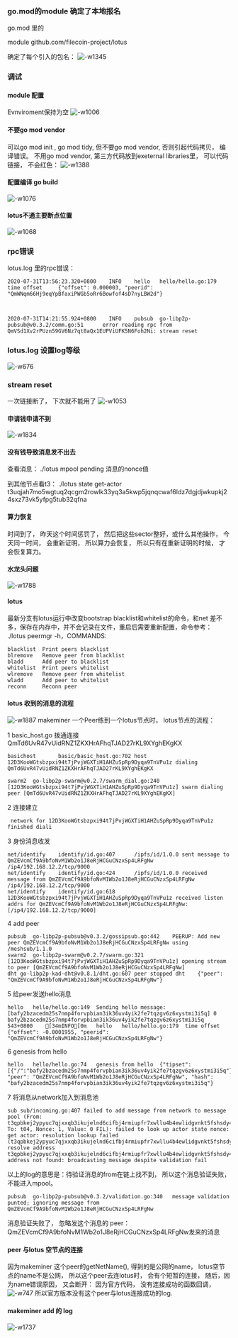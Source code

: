 ###  go.mod的module 确定了本地报名
go.mod 里的

module github.com/filecoin-project/lotus

确定了每个引入的包名：
![-w1345](media/15961635283518.jpg)

### 调试

#### module 配置
Evnviroment保持为空
![-w1006](media/15961763105125.jpg)


#### 不要go mod vendor
可以go mod init , go mod tidy, 但不要go mod vendor, 否则引起代码拷贝， 编译错误。 
不用go mod vendor, 第三方代码放到exeternal libraries里， 可以代码链接， 不会红色：
![-w1388](media/15961761909899.jpg)


#### 配置编译 go build 
![-w1076](media/15961760538333.jpg)

#### lotus不通主要断点位置
![-w1068](media/15961765964854.jpg)


### rpc错误

lotus.log 里的rpc错误：

```
2020-07-31T13:56:23.320+0800    INFO    hello   hello/hello.go:179      time offset     {"offset": 0.000003, "peerid": "QmWNqm66Hj9eqYpBfaxiPWGb5oRr6Bowfof4sD7nyLBW2d"}



2020-07-31T14:21:55.924+0800    INFO    pubsub  go-libp2p-pubsub@v0.3.2/comm.go:51      error reading rpc from QmVSd1Xv2rPUzn59GV6Nz7qt8aQx1EUPViUFK5N6Foh2Ni: stream reset

```

### lotus.log 设置log等级

![-w676](media/15961798436302.jpg)


### stream reset
一次链接断了， 下次就不能用了
![-w1053](media/15961799439610.jpg)


#### 申请钱申请不到
![-w1834](media/15961801247850.jpg)


#### 没有钱导致消息发不出去
查看消息：
./lotus mpool pending
消息的nonce值

到其他节点看t3：
./lotus state get-actor t3uqjah7mo5wgtuq2qcgm2rowlk33yq3a5kwp5jqnqcwaf6ldz7dgjdjwkupkj24sxz73vk5yfpg5tub32qfna

#### 算力恢复
时间到了， 
昨天这个时间惩罚了， 然后把这些sector整好，或什么其他操作， 今天同一时间， 会重新证明， 所以算力会恢复， 所以只有在重新证明的时候， 才会恢复算力。 


#### 水龙头问题
![-w1788](media/15961813939103.jpg)


#### lotus

最新分支有lotus运行中改变bootstrap blacklist和whitelist的命令，和net 差不多，保存在内存中，并不会记录在文件，重启后需要重新配置，命令参考： ./lotus peermgr -h，COMMANDS:
```
blacklist  Print peers blacklist
blremove   Remove peer from blacklist
bladd      Add peer to blacklist
whitelist  Print peers whitelist
wlremove   Remove peer from whitelist
wladd      Add peer to whitelist
reconn     Reconn peer
```
   
#### lotus 收到的消息的流程
![-w1887](media/15961850297994.jpg)
makeminer 
一个Peer练到一个lotus节点时， lotus节点的流程：

1 basic_host.go 拨通连接QmTd6UvR47vUidRNZ1ZKXHrAFhqTJAD27rKL9XYghEKgKX
```
basichost       basic/basic_host.go:702 host 12D3KooWGtsbzpxi94t7jPvjWGXTiH1AHZuSpRp9Dyqa9TnVPu1z dialing QmTd6UvR47vUidRNZ1ZKXHrAFhqTJAD27rKL9XYghEKgKX

swarm2  go-libp2p-swarm@v0.2.7/swarm_dial.go:240        [12D3KooWGtsbzpxi94t7jPvjWGXTiH1AHZuSpRp9Dyqa9TnVPu1z] swarm dialing peer [QmTd6UvR47vUidRNZ1ZKXHrAFhqTJAD27rKL9XYghEKgKX]
```

2  连接建立
```
 network for 12D3KooWGtsbzpxi94t7jPvjWGXTiH1AHZuSpRp9Dyqa9TnVPu1z finished diali
```

3  身份消息收发
```
net/identify    identify/id.go:407      /ipfs/id/1.0.0 sent message to QmZEVcmCf9A9bfoNvM1Wb2o1J8eRjHCGuCNzxSp4LRFgNw /ip4/192.168.12.2/tcp/9000
net/identify    identify/id.go:424      /ipfs/id/1.0.0 received message from QmZEVcmCf9A9bfoNvM1Wb2o1J8eRjHCGuCNzxSp4LRFgNw /ip4/192.168.12.2/tcp/9000
net/identify    identify/id.go:618      12D3KooWGtsbzpxi94t7jPvjWGXTiH1AHZuSpRp9Dyqa9TnVPu1z received listen addrs for QmZEVcmCf9A9bfoNvM1Wb2o1J8eRjHCGuCNzxSp4LRFgNw: [/ip4/192.168.12.2/tcp/9000]
```

4 add peer
```
pubsub	go-libp2p-pubsub@v0.3.2/gossipsub.go:442	PEERUP: Add new peer QmZEVcmCf9A9bfoNvM1Wb2o1J8eRjHCGuCNzxSp4LRFgNw using /meshsub/1.1.0
swarm2	go-libp2p-swarm@v0.2.7/swarm.go:321	[12D3KooWGtsbzpxi94t7jPvjWGXTiH1AHZuSpRp9Dyqa9TnVPu1z] opening stream to peer [QmZEVcmCf9A9bfoNvM1Wb2o1J8eRjHCGuCNzxSp4LRFgNw]
dht	go-libp2p-kad-dht@v0.8.1/dht.go:607	peer stopped dht	{"peer": "QmZEVcmCf9A9bfoNvM1Wb2o1J8eRjHCGuCNzxSp4LRFgNw"}
```


5 给peer发送hello消息
```
hello	hello/hello.go:149	Sending hello message: [bafy2bzacedm25s7nmp4forvpbian3ik36uv4yik2fe7tqzgv6z6xystmi3i5q] 0 bafy2bzacedm25s7nmp4forvpbian3ik36uv4yik2fe7tqzgv6z6xystmi3i5q
543+0800	[34mINFO[0m	hello	hello/hello.go:179	time offset	{"offset": -0.0001955, "peerid": "QmZEVcmCf9A9bfoNvM1Wb2o1J8eRjHCGuCNzxSp4LRFgNw"}
```

6 genesis from hello
```
hello	hello/hello.go:74	genesis from hello	{"tipset": [{"/":"bafy2bzacedm25s7nmp4forvpbian3ik36uv4yik2fe7tqzgv6z6xystmi3i5q"}], "peer": "QmZEVcmCf9A9bfoNvM1Wb2o1J8eRjHCGuCNzxSp4LRFgNw", "hash": "bafy2bzacedm25s7nmp4forvpbian3ik36uv4yik2fe7tqzgv6z6xystmi3i5q"}
```

7 将消息从network加入到消息池
```
sub	sub/incoming.go:407	failed to add message from network to message pool (From: t3qpbkej2ypyuc7qjxxqb3ikujelnd6cifbj4rmiupfr7xwllu4b4ewlidgvnkt5fshsdy447t674cvjt7sxea, To: t04, Nonce: 1, Value: 0 FIL): failed to look up actor state nonce: get actor: resolution lookup failed (t3qpbkej2ypyuc7qjxxqb3ikujelnd6cifbj4rmiupfr7xwllu4b4ewlidgvnkt5fshsdy447t674cvjt7sxea): resolve address t3qpbkej2ypyuc7qjxxqb3ikujelnd6cifbj4rmiupfr7xwllu4b4ewlidgvnkt5fshsdy447t674cvjt7sxea: address not found: broadcasting message despite validation fail
```

以上的log的意思是：待验证消息的from在链上找不到， 所以这个消息验证失败，不能进入mpool。
    
```
pubsub	go-libp2p-pubsub@v0.3.2/validation.go:340	message validation punted; ignoring message from QmZEVcmCf9A9bfoNvM1Wb2o1J8eRjHCGuCNzxSp4LRFgNw
```

消息验证失败了， 忽略发这个消息的 peer： QmZEVcmCf9A9bfoNvM1Wb2o1J8eRjHCGuCNzxSp4LRFgNw发来的消息


#### peer 与lotus 空节点的连接
因为makeminer 这个peer的getNetName(), 得到的是公网的name， lotus空节点的name不是公网， 所以这个peer去连lotus时， 会有个短暂的连接， 随后，因为name错误原因， 又会断开：
因为官方代码， 没有连接成功的函数回调，
![-w747](media/15961897714619.jpg)
 所以官方版本没有这个peer与lotus连接成功的log. 
 
 
#### makeminer add 的 log
 
 ![-w1737](media/15962677352905.jpg)
